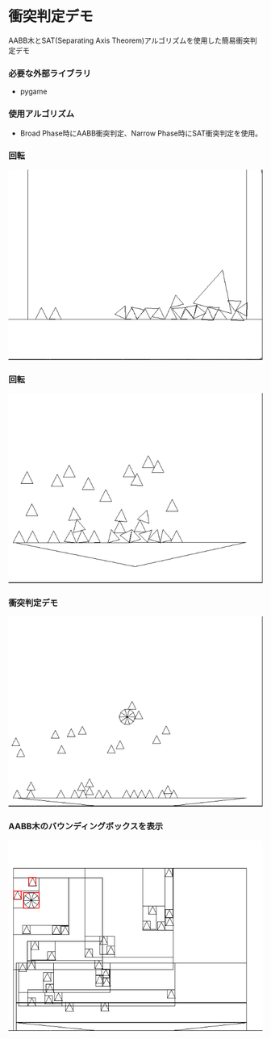 # 衝突判定デモ
AABB木とSAT(Separating Axis Theorem)アルゴリズムを使用した簡易衝突判定デモ

### 必要な外部ライブラリ
* pygame

### 使用アルゴリズム
* Broad Phase時にAABB衝突判定、Narrow Phase時にSAT衝突判定を使用。

### 回転
![drag_triangle.gif](images/drag_triangle.gif)

### 回転
![rotation.gif](images/rotation.gif)

### 衝突判定デモ
![mouse_drag.gif](images/mouse_drag.gif)

### AABB木のバウンディングボックスを表示
![debug.png](images/debug.png)
